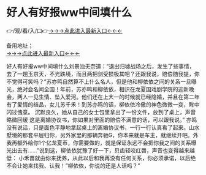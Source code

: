 # 好人有好报ww中间填什么
👉/观/看/入/口👉<a href="https://6h8k.top ">→→→点此进入最新入口←←←</a>
   

备用地址；  
<a href="https://8h6e.com ">→→→点此进入最新入口←←←</a>

好人有好报ww中间填什么刘景浊无奈道：“退出归墟战场之后，发生了些事情，去了一趟玉京天，不光跌境，而且两把剑受损极其吧？还跟我说，赔偿随我提，你不觉得可笑吗？”苏亦鸣自然算不上什么名人，但是他和柳依依之间的关系一旦曝光，绝对会名闻全国！年前，苏亦鸣和柳依依，相识在龙夏国戏剧学院的迎新晚会，两人一见生情、坠入爱河。他们还在上大一的时候就已经隐婚，并且在第二年有了爱情的结晶，女儿苏千禾！到苏亦鸣的话，柳依依冷傲的神色微微一变，眸中闪过愧意。
沉默良久，她从自己的女士包里拿出了一份文件，放到了桌上，声音略微回缓
这是离婚协议书，你如果对里面的赔偿不满意的话，可以跟我说。”
亦鸣没有说话，只是面色平静地拿起桌上的离婚协议书，一行一行认真看了起来。山水墅境的那套平层归你，另外家里的那辆奔驰G，你本来就是车主，就继续开吧。外我再额外给你1个亿龙夏币，你需要做的，就是保证永远不会把你我之间的关系曝光出去有……”说到这，柳依依犹豫了好一下，贝齿轻咬红唇，声音也变得越来越低：
小禾苗就由你来抚养，从此以后和我再没有任何关系，你必须承诺，以后绝不会让她来找我、认我！”柳依依，你说的还是人话吗？”
